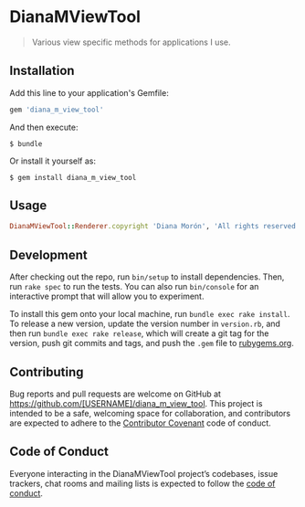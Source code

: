 # DianaMViewTool

> Various view specific methods for applications I use.

## Installation

Add this line to your application's Gemfile:

```ruby
gem 'diana_m_view_tool'
```

And then execute:

    $ bundle

Or install it yourself as:

    $ gem install diana_m_view_tool

## Usage

```ruby
DianaMViewTool::Renderer.copyright 'Diana Morón', 'All rights reserved'
```

## Development

After checking out the repo, run `bin/setup` to install dependencies. Then, run `rake spec` to run the tests. You can also run `bin/console` for an interactive prompt that will allow you to experiment.

To install this gem onto your local machine, run `bundle exec rake install`. To release a new version, update the version number in `version.rb`, and then run `bundle exec rake release`, which will create a git tag for the version, push git commits and tags, and push the `.gem` file to [rubygems.org](https://rubygems.org).

## Contributing

Bug reports and pull requests are welcome on GitHub at https://github.com/[USERNAME]/diana_m_view_tool. This project is intended to be a safe, welcoming space for collaboration, and contributors are expected to adhere to the [Contributor Covenant](http://contributor-covenant.org) code of conduct.

## Code of Conduct

Everyone interacting in the DianaMViewTool project’s codebases, issue trackers, chat rooms and mailing lists is expected to follow the [code of conduct](https://github.com/[USERNAME]/diana_m_view_tool/blob/master/CODE_OF_CONDUCT.md).
